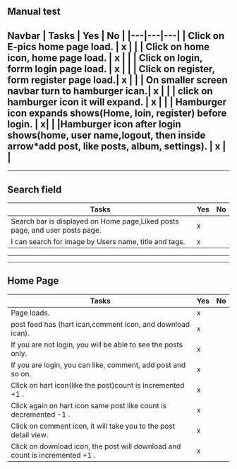 ## Manual test
 Navbar
|  Tasks |  Yes | No  |
|---|---|---|
|  Click on E-pics home page load. | x  |   |
|  Click on home icon, home page load. | x   |   |
|  Click on login, forrm login page load. | x   |  |
|  Click on register, form register page load.| x  | |
| On smaller screen navbar turn to hamburger ican.| x |   |
| click on hamburger icon it will expand. | x |  |
| Hamburger icon expands shows(Home, loin, register) before login. | x|  | 
|Hamburger icon after login shows(home, user name,logout, then inside arrow*add post, like posts, album, settings). | x |  |
-------------
-------------
## Search field
| Tasks  | Yes  |  No |
|---|---|---|
| Search bar is displayed on Home page,Liked posts page, and user posts page.  |  x |   |
|I can search for image by Users name, title and tags. | x  |   |
----------
----------
## Home Page
| Tasks  | Yes  |  No |
|---|---|---|
| Page loads.  | x  |   |
|  post feed has (hart ican,comment icon, and download ican). |x |   |
| If you are not login, you will be able to see the posts only. | x | |
| If you are login, you can like, comment, add post and so on. | x | |
| Click on hart icon(like the post)count is incremented +1 .  | x  |   |
|  Click again on hart icon same post like count is decremented -1 . |  x |   |
| Click on comment icon, it will take you to the post detail view.  | x  |   |
| Click on download icon, the post will download and count is incremented +1 . | x  |   |